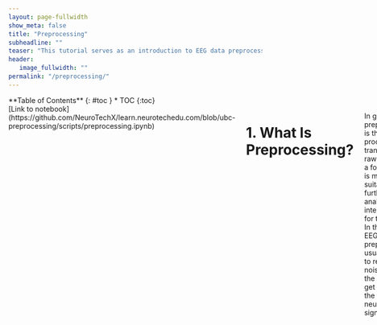 ```yaml
---
layout: page-fullwidth
show_meta: false
title: "Preprocessing"
subheadline: ""
teaser: "This tutorial serves as an introduction to EEG data preprocessing. If you want to see some actual code that you can play around with, take a look at our IPython Notebook example"
header:
   image_fullwidth: ""
permalink: "/preprocessing/"
---
```

<div class="row">
<div class="medium-4 medium-push-8 columns" markdown="1">
<div class="panel radius" markdown="1">
**Table of Contents**
{: #toc }
*  TOC
{:toc}
</div>
</div><!-- /.medium-4.columns -->


<div class="medium-8 medium-pull-4 columns" markdown="1">
[Link to notebook](https://github.com/NeuroTechX/learn.neurotechedu.com/blob/ubc-preprocessing/scripts/preprocessing.ipynb)  

# 1. What Is Preprocessing?  

In general, preprocessing is the procedure of transforming raw data into a format that is more suitable for further analysis and interpretable for the user. In the case of EEG data, preprocessing usually refers to removing noise from the data to get closer to the true neural signals.  

### 1.1. Why is preprocessing needed?    
There are several reasons why preprocessing is necessary for EEG data. First of all, the signals that are picked up from the scalp are not necessarily an accurate representation of the signals originating from the brain, as the spatial information gets lost. Secondly, EEG data tends to contain a lot of noise which can obscure weaker EEG signals. Artifacts such as blinking or muscle movement can contaminate the data and distort the picture. Finally, we want to separate the relevant neural signals from random neural activity that occurs during EEG recordings.  


![](../images/filtered_unfiltered.png)  
*An example of unfiltered (left) vs filtered (right) EEG data - Image taken from [http://clinicalgate.com/filters-in-the-electroencephalogram/](http://clinicalgate.com/filters-in-the-electroencephalogram/) [(1)](#references)*  

### 1.2. How would preprocessing differ based on the desired analysis  
As EEG preprocessing is still an active area of research, there is no universally adopted EEG preprocessing pipeline, which means that researchers have some freedom in choosing how to transform the raw data. Below are some questions that might help you choose the more appropriate preprocessing techniques:  
-    What kinds of artifacts might be present in your data? Which ones do you want to remove, and which ones do you want to flag to be aware of?  
     -     For example, depending on your experiment eye movements and blinking could be considered a source of noise but they could also reveal important patterns   
-    Is your analysis being done online or offline?     
     -     If you’re preprocessing data as soon as it arrives, you might not be able to use more computationally expensive methods  
-    Which features do you want to focus on?    
     -     For example, if you want to look at event-related potentials (ERPs), you will need to have accurate temporal information, whereas for motor imagery classification you will need accurate spatial information  

Finally, keep in mind that even the best preprocessing techniques will not be able to account for bad data - if your subjects weren’t performing the task correctly or weren’t paying attention to the task or if your equipment was malfunctioning, it may be best to simply run the experiment again, rather that trying to salvage the data.  


## 2. Importing Data   
The majority of this article will be aimed at Python users, referencing the [MNE library](https://martinos.org/mne/stable/index.html) [(2)](#references) for MEG and EEG analysis. It is also [available for C](https://martinos.org/mne/stable/manual/c_reference.html) [(3)](#references), and most of the concepts mentioned should have equivalents in other languages too. For example, if working with Matlab (or Octave), libraries such as [EEGlab](https://sccn.ucsd.edu/eeglab/), [Fieldtrip](http://www.fieldtriptoolbox.org/) and [Brainstorm](http://neuroimage.usc.edu/brainstorm/) were all created to do this sort of thing and more!   


### 2.1. FIF  
The primary file format supported by MNE is .fif, or the [Functional Imaging file format](http://martinos.org/mne/stable/tutorials/seven_stories_about_mne.html?highlight=fif#what-the-fif-does-mne-stand-for) [(4)](#references).  
To take a look at a .fif file, you can use one of the MNE example data sets, for example the somatosensory data is fetched by:  

{% highlight python %}
>>> mne.datasets.somato.data_path() # Caution: ~589 MB download!  
Using default location ~/mne_data for somato...  
Downloading or reinstalling data archive MNE-somato-data.tar.gz at location ~/mne_data  
Downloading data from https://mne-tools.s3.amazonaws.com/datasets/MNE-somato-data.tar.gz (589.1 MB)  
[........................................] 100.00000 | (589.1 MB / 589.1 MB)   
Verifying download hash.   
Decompressing the archive: ~/mne_data/MNE-somato-data.tar.gz  
(please be patient, this can take some time)  
'~/mne_data/MNE-somato-data'  
{% endhighlight %}


Given the data, we can now use the MNE function [read_raw_fif](http://martinos.org/mne/dev/generated/mne.io.read_raw_fif.html) [(5)](#references)
to read the data from the file into memory:  

{% highlight python %}
>>> path = mne.datasets.somato.data_path() + '/MEG/somato/sef_raw_sss.fif'  
>>> raw = mne.io.read_raw_fif(path)
Opening raw data file /home/pat/mne_data/MNE-somato-data/MEG/somato/sef_raw_sss.fif...  
    Range : 237600 ... 506999 =    791.189 ...  1688.266 secs  
Ready.  
Current compensation grade : 0  
{% endhighlight %}

This contains a collection of metadata about the recording - all can be listed at raw.info, or alternatively single pieces are accessible via
calls like:

{% highlight python %}
>>> raw.info.get('nchan') # number of channels  
316  
{% endhighlight %}

To inspect all the data, we can use MNE’s inbuilt plotting functionality:  
{% highlight python %}
>>> raw.plot()  
{% endhighlight %}
![](../images/raw_plot.png)    

Now that the data is loaded, the raw recordings are all accessible:  

{% highlight python %}
>>> raw.get_data().shape # (channels, recordings)  
(316, 269400)  
>>> raw.get_data()[0] # 269400 recordings for the first channel, as numpy array  
array([ -5.57487584e-12,  -2.98327676e-12,   3.76587444e-12, ...,  
        -6.26239056e-12,  -9.57932650e-12,  -1.47683897e-11])  
{% endhighlight %}

MNE also supports writing raw data back out to FIF, which is useful when combined with preprocessing above for storing processed values for later use:  

{% highlight python %}
>>> raw.save(‘example.raw.fif')
Writing ~/example.raw.fif
Closing ~/example.raw.fif [done]
{% endhighlight %}

For a full example of the reading and writing of FIF files, including some of the options available for each, you can also see the [MNE tutorial on the topic](http://martinos.org/mne/dev/auto_examples/io/plot_read_and_write_raw_data.html) [(6)](#references).  

### 2.2. EDF / EDF+  
A second example of a file format that is often used for EEG content is EDF, the European Data Format. “.edf” files contain a human-readable header, followed by a large chunk of binary data containing the raw signal for each electrode. Related is [EDF+](http://www.edfplus.info/specs/edfplus.html), a later format that improves on EDF.  

MNE itself contains a collection of EDF files as sample datasets - for example, to load one EDF from its eegbci set:   

{% highlight python %}
>>> path = mne.datasets.eegbci.load_data(1, 1) # Note: 1.2 MB  
>>> path[0]  
u'~/mne_data/MNE-eegbci-data/physiobank/database/eegmmidb/S001/S001R01.edf'  
{% endhighlight %}

From inspecting the file, we can observe that it starts with:  
{% highlight python %}
0 X X X X  Startdate 12-AUG-2009 X X BCI2000  12.08.0916.15.0016896 EDF+C                                       61 1 65
{% endhighlight %}  
etc…, which corresponds to some per-recording metadata, as detailed here:  
[http://www.edfplus.info/specs/edf.html](http://www.edfplus.info/specs/edf.html)[(7)](#references). In this example, you can see that it’s recording from August 12, 2009 at 4:15pm.  

MNE provides the function mne.io.read_raw_edf (8) to load the file:  

{% highlight python %}
>>> raw = mne.io.read_raw_edf(path[0], preload=True)   
Extracting edf Parameters from /home/pat/mne_data/MNE-eegbci-data/physiobank/database/eegmmidb/S001/S001R01.edf...   
Setting channel info structure...   
Creating Raw.info structure...   
Reading 0 ... 9759  =      0.000 ...    60.994 secs...   
Ready.   
{% endhighlight %}

Once loaded, it can be manipulated in the same way as the FIF files mentioned above. When given preload=True, this will load it all into memory at the time of call.

Data can now be inspected in the same way as described above for FIF files, e.g. calling:   

{% highlight python %}
>>> raw.plot()   
{% endhighlight %}

![](../images/raw_plot-2.png)  

### 2.4. Other standard formats
FIF and EDF are two of the more common formats that MNE can load, but it does natively support a large collection of some of the more standard formats used. The full selection can be found in the [MNE file documentation](http://martinos.org/mne/dev/manual/io.html), and generally require calling functions like mne.io.read_raw_egi(...) or mne.io.read_raw_eeglab(...).

### 2.3. Other non-standard formats (CSV / .mat)  
There are lots of different file formats in use for EEG data across the world. For example, it’s common to come across matlab .mat files, or the textual comma-separated variables (CSV) for storing the signals. Assuming you can read the samples into a big matrix of recordings (e.g. using [scipy.io.loadmat](https://docs.scipy.org/doc/scipy/reference/generated/scipy.io.loadmat.html) [(9)](#references) for .mat, or [numpy.genfromtxt](https://docs.scipy.org/doc/numpy/reference/generated/numpy.genfromtxt.html) [(10)](#references) for .csv), MNE also provides a way to convert these into the format it uses:  

{% highlight python %}
>>> ch_names = [‘A’, ‘B’] # channel names   
>>> sfreq = 200 # sampling frequency, in hertz  
>>> info = mne.create_info(ch_names, sfreq) # See [docs](http://martinos.org/mne/stable/generated/mne.Info.html) for full list of Info options.   
>>> samples = np.array([[-1, 0, -1], [0, 1, 0]]) # Samples for each channel  
>>> raw = mne.io.RawArray(samples, info)   
{% endhighlight %}

This can now be used like the raw variables above that were loaded from FIF or EDF.  

## 3. Removing Bad Channels and Interpolation

### 3.1. What is a ‘bad’ channel?  
Sometimes EEG data (especially high-density EEG data) will contain ‘bad’ channels that do not provide accurate information. It is important to remove those from analysis early on because keeping that data will affect further analysis. There are a few reasons why a channel might be excluded:  
- The channel is malfunctioning for some reason   
- The electrode was improperly placed or didn’t have contact with the scalp  
- (if working with wet electrodes) Two or more channels were bridged   
- (if working with wet electrods) The electrode got saturated  

### 3.2. How to spot a bad channel  
You can detect bad channels even before you have finished collecting the data. For example, if you know one of the channels was not functioning properly or if you noticed that one of the electrodes lost contact with the scalp during the experiment, you can mark it to be excluded from analysis.   

The most common way of detecting bad channels after the data has been collected is by visualizing the raw data. Using MNE, this can be done by the following command:   

{% highlight python %}
raw.plot()  
{% endhighlight %}

Now you can look for channels that either have no signal (a flat line) or seem significantly noisier than others.  

![](../images/bad_channel.png)  
*In this example, the channel at the top is significantly noisier than the others (image taken from [https://www.nbtwiki.net/doku.php?id=tutorial:rejection_of_transient_artifacts](https://www.nbtwiki.net/doku.php?id=tutorial:rejection_of_transient_artifacts))*  

Note that the decision to remove a channel post-hoc because of high noise level can be a bit arbitrary - use your experience and judgement to determine how much noise is appropriate. You should take into account that [ICA](#ICA) will be able to remove some of the noise without having to remove an entire channel. Once you've decided which channels to remove, you can mark bad channels either via an MNE command:  
{% highlight python %}
raw.info['bads'] += ['names of channels to remove']    
{% endhighlight %}

Or interactively, by clicking on the channel line or channel name in the window. The channels you clicked on will then be marked as bad once you close the window.  

### 3.3. How to remove a bad channel from the data  

Once you have identified the bad channels, you can exclude them from further analysis by picking a subset of channels that excludes the ones marked as ‘bad’:  

{% highlight python %}
picks = mne.pick_types(raw.info, exclude='bads')   
{% endhighlight %}


Now when you do further analysis, you can set picks as the channels that will be analysed. For example, if you want to split the data into epochs,  

{% highlight python %}
epochs = mne.Epochs(raw, events, event_id, tmin, tmax, picks=picks,  
                    baseline=(None, 0), reject=reject, preload=False)   
{% endhighlight %}


will have the bad channels excluded since picks does not contain bad channels.  

Note that if you have a lot of bad channels, or if you don’t have many channels to begin with, simply removing bad channels will result in a significant loss of information. In those case, you might want to repair or interpolate the excluded channels instead.

### 3.4. Interpolation  

After flagging bad channels, it is common practice to interpolate data for the bad channels based on the data from the good channels. Interpolation is a way of filling in the missing data based on the other data available.  

There are a few ways of interpolating EEG data, but by far the most common is interpolation by spherical splines. This method consists of the following steps:   

1. Project the channel locations onto a unit sphere (representing the head)   
2. Compute a matrix that describes the relationship between the good and bad electrodes   
3. Use the result from (2) to interpolate the data for bad electrodes  

A detailed description of the method can be found at [http://martinos.org/mne/stable/manual/channel_interpolation.html#channel-interpolation](http://martinos.org/mne/stable/manual/channel_interpolation.html#channel-interpolation) [(16)](#references).  

This method can be easily implemented in MNE via the following command:   

{% highlight python %}
raw.interpolate_bads(reset_bads=False)  
{% endhighlight %}  


## 4. Filtering   

When looking at the frequencies of a digital signal, whether it be audio, EEG, or otherwise, a popular thing to do is to *filter* certain frequencies, such that either some frequencies are removed, or possibly that some filters remain. There are a number of types of filters:   

- *Low-pass filter:* ‘Low’ frequencies below a certain value are kept (they ‘pass’), while high frequencies are removed. This is also known as a high-cut filter. It may help to think of the audio version of this, which would be something that removed all the high notes from a sound.  
- *High-pass filter (a.k.a Low-cut):* The same as above, but only high frequencies remain, and only those below a certain value are removed.  
- *Band-pass filter:* Combining the two, this keeps only frequencies between a lower and upper bound. The opposite is a band-cut filter, which removes all frequencies in a particular range.  
- *Notch filter:* This is a special type of band-cut filter, that removes a single frequency. It is also possible to combine multiple notch filters, to remove a particular set of single frequencies, useful for things like removing electricity noise.  

In the world of EEG, these are useful for a number of things when processing your signal.  
- *Removing electricity noise:* generally the electrical circuits surrounding your measurement will introduce noise in the 50Hz or 60Hz range (plus multiples).   
     ![](../images/psd-noise.jpg)   
This image (from [http://blricrex.hypotheses.org/ressources/eeg/pre-processing-for-erps](http://blricrex.hypotheses.org/ressources/eeg/pre-processing-for-erps) [(11)](#references)) shows clearly some 50Hz noise from electricity (note that some countries, like USA, use 60Hz). To remove these, a notch filter can be performed on the raw signal with MNE to remove 50Hz and its multiples.  

{% highlight python %}
raw.notch_filter(np.arange(50, 251, 50))  
{% endhighlight %}  

- Often you only care about a certain frequency range - e.g. if looking at alpha waves, only the 7.5Hz - 12.5Hz range is needed, so it can be useful to perform a band-pass filter between these values to remove any noise outside that range:  

{% highlight python %}
mne.filter.filter_data(raw, sFreq, l_freq=7.5, h_freq=12.5)  
{% endhighlight %}  

- High-pass filtering can be added to remove very low frequency signals. These are too slow to originate from the brain, and are usually a sign of long-term drift in the recording environment.  

Care needs to be taken when performing any filtering however, to ensure that it introduces no extra source of error. For more details on where potential pitfalls have been found, see the [MNE documentation](https://martinos.org/mne/stable/auto_tutorials/plot_background_filtering.html#some-pitfalls-of-filtering) [(12)](#references) on filtering issues. Additionally, if you're interested at how these work, or want to know the difference between the `method='fir'` (default) and `method='iir'` options, see the video [Overview of FIR and IIR Filters](https://www.youtube.com/watch?v=9yNQBWKRSs4).

## 5. Downsampling  

### 5.1. Background  

Imagine that we have an EEG system with 64 channels, and a sample rate of 600 samples per second (or 600 Hz = hertz). If we are representing each sample as a 32-bit float, this is (64 * 600 * 32) = 1,228,800 bits per second, or 150 kb/sec of data.  

While it might not seem like much, consider that all of this information will be likely transmitted across wireless signal, processed multiple times, and stored. This would all be improved if the number could be lowered. It can be problematic though to reduce the number of channels, which leaves the question: how can the sampling rate be reduced?  

This is where downsampling comes in: it’s a technique to reduce the number of samples used, while still (hopefully) maintaining the information that is needed. It comprises a few pieces:  

- *Strict Downsampling* is what you might think of first when deciding how to reduce the number of samples: just keep every Nth (e.g. every second, or third, or …). This is technically what the term ‘downsampling’ refers to, however it is rarely used in isolation. Similar to how image resizing works, this tends to lead to artifacts in the result (called *aliasing*), which is problematic. For those who are interested in more details, this [youtube video](https://www.youtube.com/watch?v=yWqrx08UeUs)[(13)](#references) is a good start.  
- *Decimating* is downsampling too, but first performing a low-pass filter (see [section 4](#filtering) on filtering) to remove the high frequencies that cause the artifacts. For more info on exactly what is filtered, see the notes and the end of this section.   

### 5.2. Downsampling raw data in MNE  

MNE provides the ‘resample’ method that will perform the decimating technique described above:  

{% highlight python %}
# Resample to 100 Hz
raw_resampled = raw.copy().resample(100, npad='auto')  
{% endhighlight %}  

### 5.3. Notes on downsampling   

#### 5.3.1. Frequencies   

The first thing important to consider when it comes to sampling is what is known as the [Nyquist–Shannon sampling theorem](https://en.wikipedia.org/wiki/Nyquist%E2%80%93Shannon_sampling_theorem) [(14)](#references) (or, usually any time someone mentions ‘Nyquist’ at all). Despite its fancy name, it’s really just a rule relating the information you can get out of a sampled signal. Put simply: if you are sampling at a rate of R Hz, then any signal of frequency above half of that (i.e. R/2 Hz) will be mistaken for a lower frequency. This process is also known as *‘Aliasing’*, as the higher frequency is *aliased* to the lower one. To see why, consider the sample points (black dots), for a high-frequency signal (red) and low-frequency one (black dashes). The sampled points are identical, so a higher sampling rate is required before they can be differentiated.  
![](../images/nyquist.png){: .center-image }
This is important when it comes to the EEG signal you are processing. For example, if you are detecting Alpha waves (up to 15Hz), this means you’ll need at least a sample rate of 30Hz to ensure the 15Hz signal is detectable. Similarly, if considering Gamma waves up to 100Hz, a sample rate of 200Hz is the lowest possible. What is more, depending on the techniques performed an even higher frequency is preferred; some studies looking at high frequencies (e.g. looking at Frequency Following Response) require very high sampling rate. It is important to downsample only as much as required, and be aware that this may modify the results slightly.  

#### 5.3.2. Non-integer ratios  

You may have noticed that the *Strict Downsampling* section talked about keeping every Nth sample. This is possible if the final rate should be ½, ⅓, ¼,  … of your initial rate, but you may wish for more complex ratios between the two. For any rational fraction (e.g. ⅔, ¾, …) this can be achieved by first *upsampling* by one number, and then downsampling by a second. For example, to go from 200Hz to 160Hz (for a ratio of 0.8 = ⅘), this can be achieved by upsampling by 4, then downsampling by 5. There is a problem though, as any upsampling algorithm can only interpolate new data given existing, which can add more artifacts into the analysis.  


## 6. Re-referencing

### 6.1. What is referencing?  

In EEG data, the voltage for each electrode is recorded relative to other electrodes. The ‘reference’, which can be one or a combination of electrodes, is what the voltage will be relative to. This means that neural activity at the reference electrode will also be reflected in all the other electrodes, which could contaminate your signal. This also means that your choice of reference will have a critical impact on your data, as illustrated below:   

![](../images/different-references.png)  
*The same EEG dataset with different choices of reference - Image taken from [http://martinos.org/mne/stable/auto_examples/preprocessing/plot_rereference_eeg.html#sphx-glr-auto-examples-preprocessing-plot-rereference-eeg-py](http://martinos.org/mne/stable/auto_examples/preprocessing/plot_rereference_eeg.html#sphx-glr-auto-examples-preprocessing-plot-rereference-eeg-py) [(15)](#references)*  

### 6.2. How are references chosen?   

When picking a reference, it is important that the electrode(s) that you’re selecting as a reference have as little influence on the locations of your signal of interest as possible. In practice, this means that either the references are located far away from the signal of interest or an average of several electrodes is used.   

Some common choices of reference include:   

- Mastoids (the electrodes placed roughly behind a person’s ears), due to being relatively far from the brain yet close to the other electrodes. However, there is still some neural activity at that location. Either one of the mastoids or the average of the two mastoids can be used.  
- The average of the two earlobes is also commonly used, for similar reasons as the mastoids.  
- Cz (the central electrode) is frequently chosen when looking at activity that is distant from that location.  
- The average of all electrodes (also known as Common Average Reference). This choice of reference reduces the impact that any single malfunctioning electrode will have on the results and is the default choice of reference in MNE. However, using this reference only makes sense with systems that have enough channels so that the overall activity averages to 0. If you have less than 32 channels, consider using a different reference instead.  

Any given EEG headset comes with a pre-defined reference; however, it is possible to re-reference the data after data has been collected. In MNE, you can change the reference via the `set_eeg_reference()` command.    

By default, MNE re-references data to the average of all electrodes, but you can also set the average reference explicitly:   

{% highlight python %}
raw.set_eeg_reference()  
{% endhighlight %}


will set the reference to the average. To set the reference to the default that came with the headset, you can use   

{% highlight python %}
raw.set_eeg_reference([])  
{% endhighlight %}  

To set the reference to a custom combination of electrodes, you can use   
{% highlight python %}
raw.set_eeg_reference([electrodes_to_use])  
{% endhighlight %}

Which will set the reference to the average of the electrodes in [electrodes_to_use].  


## 7. Artifact rejection and correction  

### 7.1. Types of artifacts   

Artifacts are signals that are picked up by the EEG system but do not actually originate from the brain. There are many different sources of artifacts for EEG data, which will manifest themselves differently. EEG artifacts can be roughly classified as biological or environmental.  

- *Environmental artifacts* originate from outside-world interference - for example, power lines, electrodes losing contact or other people’s movement during the experiment. The easiest way to minimize the effect of those artifacts is by adjusting the environment (e.g shielding the room, properly securing the electrodes). Power line interference can be removed by applying a notch filter at 50 or 60 Hz, and in fact, this filter comes pre-built in some headsets. The influence of environmental artifacts can also be somewhat reduced by using active electrodes (electrodes that have an additional low-noise amplifier inside)  

- *Biological artifacts* originate from sources in the body. Some of the most common biological artifacts are blinks, eye movements, head movements, heart beats and muscular noise. It is possible to detect those artifacts if you have access to other biometric data, for example, accelerometer, electrooculogram (EOG) or eye tracking data for eye movement artifacts, accelerometer data for head movement artifacts and electrocardiogram (ECG) data for heartbeat artifacts.  
    - The neural signals that are not relevant to the phenomenon you’re investigating can also be considered a source of artifacts. For example, participants who are tired will often show large Alpha wave spikes; if you are not interested in looking at that effect, you might want to remove those spikes from the data.      

### 7.2. Rejection based on visualization   

One way of finding artifacts is by simply looking at the data, as biological artifacts tend to have recognizable patterns. For example, if you plot the sample BCI dataset from MNE:  

{% highlight python %}
from mne.datasets import eegbci  
from mne.io import concatenate_raws, read_raw_edf  

subject = 1  
runs = [1,2,3]   
raw_fnames = eegbci.load_data(subject,runs)  
raw_files = [read_raw_edf(f, preload=True) for f in raw_fnames]  
raw = concatenate_raws(raw_files)  
raw.filter(0.5, 30)  
raw.plot(n_channels=10, block=True)  
{% endhighlight %}  

![](../images/artifacts1.png)  

...and annotate noisy segments to remove them later. You can press the ‘a’ key to enter annotation mode:  

![](../images/artifacts2.png)  

Now you can flag noisy-looking segments by left-clicking and dragging. By default, the annotated segments will be marked as ‘bad’, but you can create different labels if you wish by clicking ‘Add label’.  

![](../images/artifacts3.png)   

As you compile the data into epochs for further analysis, the marked segments will be rejected automatically.  
Note that finding artifacts based on their visualization can be unreliable since it relies on observer judgement. However, there are ways to detect bad segments automatically, for example, based on the variance of the signal, the probability of the pattern of activity being seen in a particular channel, or the magnitude of voltage increases. MNE provides support for automatic epoch rejection based on the peak-to-peak amplitude: each Epoch has a *reject* dictionary that contains the channel types and the threshold amplitude values. You can set those values by creating a dictionary:     

{% highlight python %}
reject = dict(eeg=5e-6) #if you have EOG, MEG or other data, you can set the thresholds for those as well   
{% endhighlight %}  

...passing this dictionary you created when you construct your epochs...  

{% highlight python %}
epochs = mne.Epochs(raw, events, event_id, tmin, tmax, proj=True,  
                    reject=reject, reject_by_annotation=True)  
{% endhighlight %}  

...and dropping the rejected epochs:   

{% highlight python %}
epochs.drop_bad()  
{% endhighlight %}  

When you run this command, you should be able to see how many epochs were dropped. You might need to adjust the thresholds based on how many epochs were rejected, since those values are highly dependent on the data you have.    

## 8. Preprocessing for High Density (Research EEG)  vs Low Density (Consumer EEG)  

High density EEG systems carry a large momentum of research, which is great in terms of standardized research, but leads to complications for innovations in lower density EEG headsets and their preprocessing. Overall, the main differences in preprocessing are in channel removal (due to smaller amount of channels), using event-markers (due to Bluetooth lag), Data quality (due to non-standard electrodes), referencing and ERP morphing (due to non-standard locations). [(17 18)](#references)  
Still, in 2017, Krigolson tested the Muse headset (Low Density EEG) compared to the 64-electrode ActiCAP (High Density EEG) in detecting P300 and N200 ERPs from an oddball paradigm and reward-learning task. They showed success with Muse headset despite these complications.[(17)](#references)   

### 8.1. Channel Removal  

With High Density EEG caps, the occasional bad channel is simply deleted. Since there are enough other channels to compensate, there is no significant impact on whatever data analysis is done.   
In Low Density EEG systems, however, the amount of channels is limited, so rejection of noisy channels is not feasible. Hence the importance of appropriate training for whoever is setting up the hardware, in order to reduce noise. [(17)](#references)   

### 8.2. Using Event-Markers   

Event-Markers are a time measurement of when an event is expected to occur, in order to simplify ERP analysis. It is extremely common with high density EEGs, because they are connected to a computer through cables. However, many Low Density EEG systems are connected through Bluetooth, which has a lag of tens of milliseconds that varies in the magnitude of tens of milliseconds (Krigolson 2017 reported 40ms +20 ms), so the analysis cannot depend on event-markers to indicate what sections of data to analyze as an ERP. [(17)](#references)   
As an alternative to event-markers, some preprocessing protocols may identify the slope of change in a signal, and identify that it is likely an ERP [(17)](#references). Still, protocols without event-markers are not well established.   

### 8.3. Data Quality  

High Density EEG machines are often employed with wet electrodes, which provide better signal quality than dry electrodes [(18)](#references). The issue of signal quality is further complicated by the limited amount of channels in Low Density EEGs, since a bad channel cannot simply be rejected [(section 8.1.)](#channel-removal).     
Krigolson (2017) reported signal quality as the main issue in experimentation, but also claimed that sufficient quality was easily obtained once users followed guides more closely, and gained experience with the Muse system.[(17)](#references)    

### 8.4. Referencing and ERP Shape   

With High Density EEG systems, many channels are available, so there are multiple popular options for referencing (such as the mastoid channels). However, with Low Density EEG the hardware limits the referencing options. A common compromise for Low Density systems is referencing to the Fpz channel. [(17)](#references)  
A consequence of these hardware limitations is that the shape of well studied ERPs may be different. This does not necessarily alter the quantification of an ERP detected, so the analysis can still be successful. This occurs because the referencing is not done with a significant amount of channels farther away, so the signal characteristics that will stand out are different, and will lead to a non-standard shape of ERPs [(17)](#references).   

## 9. Artifact Correction   

Artifact correction is meant to remove neural signals that are not useful for our analysis. However, these techniques often intersect with the techniques used to pick apart different contributions to a measured signal (Source Decomposition) and then estimate its localization in the brain (Source Localization). Thus, we will describe the techniques in concept, discuss their use in artifact correction, source localization and source decomposition, but only demo the artifact correction functionality.  
The basic assumption is that if two independent signals are statistically independent, so even if they are added together, one can separate contributions that are not predictive of each other (statistically independent) [(20 21 22 23 24)](#references). This is called Source Separation, and would be done with ICA, PCA, SSP or other methods.  
Once the signals are separated, they can be localized by fitting them to fixed oscillating dipoles (see section [9.4. Dipole Fit](#dipole-fit)). [(21 22)](#references) This is called Source Localization, and is often done with a Dipole Fit.  


### 9.1. ICA (Independent Component Analysis)  

ICA is a technique that separates and localizes independent signals that have been added together. It was created for the cocktail party problem, in which you attempt to isolate a pertinent conversation from the noise of other conversations in, say, a cocktail party.  
For Source Separation, ICA is generally considered the best, since it does not assume orthogonal or gaussian behavior of the individual signals, which are unreasonable assumptions that other techniques depend on. In any case, ICA still assumes that signals are static, and that separate signals are statistically independent, which may not be appropriate for some neural signals. [(20 23 24)](#references)  
For Artifact Correction, ICA is used to separate components in order to identify artifacts from eye movements or heartbeats. These have characteristic shapes, and can often be identified automatically. [(28)](#references)  
This technique is generally considered the best, since it does not assume orthogonal or gaussian behavior of the individual signals, which are unreasonable assumptions that other techniques depend on. [(20 23 24)](#references)   
Applied to EEG and EMG, ICA is much more effective than its simpler counterpart, PCA (Principal Component Analysis), which assumes that all signals are orthogonal, and creates a succession of orthogonal base vectors where each vector will account for as much variance as possible. [(20)](#references)  
As a result, when using PCA the first vector is significantly larger in magnitude than all the subsequent vectors. When the signal to noise ratio (SNR) is low, important information in these subsequent vectors can get lost. [(24)](#references)  
![](../images/pca-ica.png)  
*Comparing ICA and PCA [(20)](#references)*   

There are multiple sources discussing ICA methods [(23 24)](#references) and how to apply them with open source libraries in MATLAB (EEGLAB) [(21 22 23)](#references) and Python (Open Python EEG) [(24 20)](#references).  

### 9.2. SSP (Signal Space Projection)  

SSP is similar to PCA in that it separates signal from noise based on orthogonality. The main assumption used is that signals and noise are generated in fixed and different positions and orientations, so their contributions a linearly independent and show stable field patterns, even though they vary in magnitude over time. Then, we take the matrix U as the orthonormal basis of all noise signals (defined previously), and define $$P_{\bot} = I − UU^T$$ as the signal-space projection operator, which removes any contribution parallel to the noise described by U. By applying the signal-space projection operator to the original signal, we keep only the signal contributions that are perpendicular to the noise expected: $$s_{SSP}(t)=P_{\bot} s(t)$$ [(25)](#references).    
This technique is extremely powerful in removing noise, especially since the matrix U, defining the expected noise, can be very selective. However, pertinent signals that are not perpendicular to the noise can get diminished, and even removed. [(24 25)](#references)  
In a comparison of ICA and SSP, it was found that both yield a similar SNR, whereas ICA performs slightly better. Furthermore, SSP produced less noise and less signal, whereas ICA carried noise forward but identified signals without reducing them.[(24)](#references)  

### 9.3. Maxwell Filters: SSS and tSSS  

Maxwell FIlters are based on Maxwell’s equations describing electromagnetism.[(26)](#references)   
SSS (Signal Space Separation) is a technique exclusive to MEG, and separates an MEG signal into components originating within the head, and outside of it. Components modeled outside of the head are simply removed from the vector basis, and their noise contributions erased. This is extremely powerful since it does not depend on any assumptions of what the external noise should be, and does not require any signal channel to be sacrificed for referencing. Still, MEG systems cannot capture radial signals.[(24)](#references)  
tSSS (temporal Signal Space Separation) is similar to SSS, but it uses the temporal consistency of signals inside the skull to differentiate the signal space of brain within the skull from artifacts generated between the skull and the sensors. This helps remove muscle artifacts (such as blinking) and artifacts due to other interfering hardware, such as EEG sensors. [(24)](#references)  

### 9.4. Dipole Fit  

Dipole fitting consists of modeling the brain’s behavior as oscillating dipoles in specific positions. It is based on the concept that brain-waves result from groups of parallel neurons firing synchronously, which can be modeled as a voltage potential dipole oscillating in a certain position. [(21 22 27)](#references)  
This concept is reasonable, as has been discussed by many publications for decades [(27)](#references). Still, the mathematical process of directly fitting oscillating dipole sources onto an EEG signal is not very trustworthy or resilient to noise, especially for signals originating deep in the brain. A much more powerful approach is to apply dipole fitting onto individual signals that have been picked apart by an artifact correction algorithm, such as ICA or SSP. In practice, running an ICA then a  dipole fit is very common [(21 22 27)](#references).  


## References  

1. Background on filters for EEG: [http://clinicalgate.com/filters-in-the-electroencephalogram/](http://clinicalgate.com/filters-in-the-electroencephalogram/)  
2. MNE Library: [https://martinos.org/mne/stable/index.html](https://martinos.org/mne/stable/index.html)  
3. MNE (C implementation): [https://martinos.org/mne/stable/manual/c_reference.html](https://martinos.org/mne/stable/manual/c_reference.html)    
4. FIF Documentation: [http://martinos.org/mne/stable/tutorials/seven_stories_about_mne.html?highlight=fif#what-the-fif-does-mne-stand-for](http://martinos.org/mne/stable/tutorials/seven_stories_about_mne.html?highlight=fif#what-the-fif-does-mne-stand-for)  
5. read_raw_fif Documentation: [http://martinos.org/mne/dev/generated/mne.io.read_raw_fif.html](http://martinos.org/mne/dev/generated/mne.io.read_raw_fif.html)    
6. Reading and Writing Raw Data in MNE: [http://martinos.org/mne/dev/auto_examples/io/plot_read_and_write_raw_data.html](http://martinos.org/mne/dev/auto_examples/io/plot_read_and_write_raw_data.html)  
7. EDF File Format Specification: [http://www.edfplus.info/specs/edf.html](http://martinos.org/mne/dev/auto_examples/io/plot_read_and_write_raw_data.html)    
8. read_raw_edf Documentation: [http://www.martinos.org/mne/stable/generated/mne.io.read_raw_edf.html](http://martinos.org/mne/dev/auto_examples/io/plot_read_and_write_raw_data.html)    
9. Loading Matrices in SciPy: [https://docs.scipy.org/doc/scipy/reference/generated/scipy.io.loadmat.html](http://martinos.org/mne/dev/auto_examples/io/plot_read_and_write_raw_data.html)    
10. Loading Matrices from .txt in NumPy: [https://docs.scipy.org/doc/numpy/reference/generated/numpy.genfromtxt.html](https://docs.scipy.org/doc/numpy/reference/generated/numpy.genfromtxt.html)    
11. [http://blricrex.hypotheses.org/ressources/eeg/pre-processing-for-erps](http://blricrex.hypotheses.org/ressources/eeg/pre-processing-for-erps)     
12. MNE Filtering Tutorial: [https://martinos.org/mne/stable/auto_tutorials/plot_background_filtering.html#some-pitfalls-of-filtering](https://martinos.org/mne/stable/auto_tutorials/plot_background_filtering.html#some-pitfalls-of-filtering)     
13. Downsampling Example: [https://www.youtube.com/watch?v=yWqrx08UeUs](https://www.youtube.com/watch?v=yWqrx08UeUs)    
14. Nyquist-Shannon Sampling Theorem: [https://en.wikipedia.org/wiki/Nyquist%E2%80%93Shannon_sampling_theorem](https://en.wikipedia.org/wiki/Nyquist%E2%80%93Shannon_sampling_theorem)    
15. Re-Referencing in MNE: [http://martinos.org/mne/stable/auto_examples/preprocessing/plot_rereference_eeg.html#sphx-glr-auto-examples-preprocessing-plot-rereference-eeg-py](http://martinos.org/mne/stable/auto_examples/preprocessing/plot_rereference_eeg.html#sphx-glr-auto-examples-preprocessing-plot-rereference-eeg-py)   
16. Channel Interpolation in MNE: [http://martinos.org/mne/stable/manual/channel_interpolation.html#channel-interpolation](http://martinos.org/mne/stable/manual/channel_interpolation.html#channel-interpolation)    
17. Validation of consumer EEG: [http://journal.frontiersin.org/article/10.3389/fnins.2017.00109/full](http://journal.frontiersin.org/article/10.3389/fnins.2017.00109/full)     
18. A direct comparison of wet, dry and insulating bioelectric  
recording electrodes (A Searle and L Kirkup 1999): [https://www.google.ca/url?sa=t&source=web&rct=j&url=http://iopscience.iop.org/article/10.1088/0967-3334/21/2/307/pdf&ved=0ahUKEwj9vYyD36nTAhVJ4mMKHfaPBGwQFggaMAA&usg=AFQjCNF6PP563IoHmjCoHLiLl1aNFReZ9g&sig2=xDblyqx0iIN6JguVhHwXZQ](https://www.google.ca/url?sa=t&source=web&rct=j&url=http://iopscience.iop.org/article/10.1088/0967-3334/21/2/307/pdf&ved=0ahUKEwj9vYyD36nTAhVJ4mMKHfaPBGwQFggaMAA&usg=AFQjCNF6PP563IoHmjCoHLiLl1aNFReZ9g&sig2=xDblyqx0iIN6JguVhHwXZQ)     
19. MNE tutorials + intro to python: [https://martinos.org/mne/stable/tutorials.html](https://martinos.org/mne/stable/tutorials.html)     
20. ICA in MNE: [http://martinos.org/mne/dev/manual/preprocessing/ica.html](http://martinos.org/mne/dev/manual/preprocessing/ica.html)     
21. Automated dipole fitting after ICA with practice datasets: [http://cognitrn.psych.indiana.edu/busey/temp/eeglabtutorial4.301/dipfittut/dipfit.html](http://cognitrn.psych.indiana.edu/busey/temp/eeglabtutorial4.301/dipfittut/dipfit.html)     
22. Makoto’s personal guide on using EEGLAB for ICA and Dipole fitting: [https://sccn.ucsd.edu/wiki/Makoto%27s_preprocessing_pipeline](https://sccn.ucsd.edu/wiki/Makoto%27s_preprocessing_pipeline)     
23. Background theory of ICA: [https://sccn.ucsd.edu/wiki/Chapter_09:_Decomposing_Data_Using_ICA](https://sccn.ucsd.edu/wiki/Chapter_09:_Decomposing_Data_Using_ICA)   
24. Comparing ICA and SSP: [https://www.ncbi.nlm.nih.gov/pmc/articles/PMC4972935/](https://www.ncbi.nlm.nih.gov/pmc/articles/PMC4972935/)     
25. SSP in MNE: [http://martinos.org/mne/dev/manual/preprocessing/ssp.html](http://martinos.org/mne/dev/manual/preprocessing/ssp.html)   
26. Maxwell fintering in MNE: [http://martinos.org/mne/dev/manual/preprocessing/maxwell.html#id4](http://martinos.org/mne/dev/manual/preprocessing/maxwell.html#id4)   
27. Dipole source localization: [https://sccn.ucsd.edu/wiki/A08:_DIPFIT](https://sccn.ucsd.edu/wiki/A08:_DIPFIT)   
28. ICA used for artifact correction: [http://martinos.org/mne/stable/auto_tutorials/plot_artifacts_correction_ica.html](http://martinos.org/mne/stable/auto_tutorials/plot_artifacts_correction_ica.html)      
